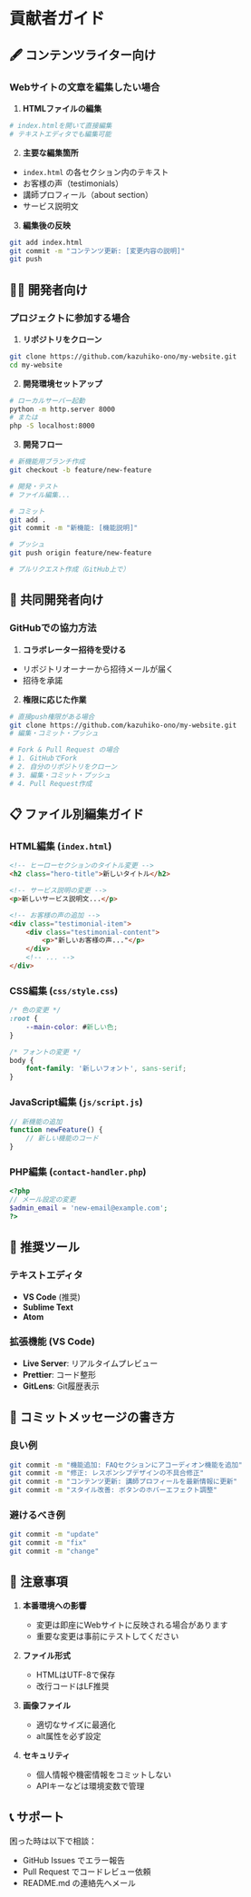 # 貢献者ガイド

## 🖋️ コンテンツライター向け

### Webサイトの文章を編集したい場合

1. **HTMLファイルの編集**
```bash
# index.htmlを開いて直接編集
# テキストエディタでも編集可能
```

2. **主要な編集箇所**
- `index.html` の各セクション内のテキスト
- お客様の声（testimonials）
- 講師プロフィール（about section）
- サービス説明文

3. **編集後の反映**
```bash
git add index.html
git commit -m "コンテンツ更新: [変更内容の説明]"
git push
```

## 👨‍💻 開発者向け

### プロジェクトに参加する場合

1. **リポジトリをクローン**
```bash
git clone https://github.com/kazuhiko-ono/my-website.git
cd my-website
```

2. **開発環境セットアップ**
```bash
# ローカルサーバー起動
python -m http.server 8000
# または
php -S localhost:8000
```

3. **開発フロー**
```bash
# 新機能用ブランチ作成
git checkout -b feature/new-feature

# 開発・テスト
# ファイル編集...

# コミット
git add .
git commit -m "新機能: [機能説明]"

# プッシュ
git push origin feature/new-feature

# プルリクエスト作成（GitHub上で）
```

## 🤝 共同開発者向け

### GitHubでの協力方法

1. **コラボレーター招待を受ける**
- リポジトリオーナーから招待メールが届く
- 招待を承諾

2. **権限に応じた作業**
```bash
# 直接push権限がある場合
git clone https://github.com/kazuhiko-ono/my-website.git
# 編集・コミット・プッシュ

# Fork & Pull Request の場合
# 1. GitHubでFork
# 2. 自分のリポジトリをクローン
# 3. 編集・コミット・プッシュ
# 4. Pull Request作成
```

## 📋 ファイル別編集ガイド

### HTML編集 (`index.html`)
```html
<!-- ヒーローセクションのタイトル変更 -->
<h2 class="hero-title">新しいタイトル</h2>

<!-- サービス説明の変更 -->
<p>新しいサービス説明文...</p>

<!-- お客様の声の追加 -->
<div class="testimonial-item">
    <div class="testimonial-content">
        <p>"新しいお客様の声..."</p>
    </div>
    <!-- ... -->
</div>
```

### CSS編集 (`css/style.css`)
```css
/* 色の変更 */
:root {
    --main-color: #新しい色;
}

/* フォントの変更 */
body {
    font-family: '新しいフォント', sans-serif;
}
```

### JavaScript編集 (`js/script.js`)
```javascript
// 新機能の追加
function newFeature() {
    // 新しい機能のコード
}
```

### PHP編集 (`contact-handler.php`)
```php
<?php
// メール設定の変更
$admin_email = 'new-email@example.com';
?>
```

## 🔧 推奨ツール

### テキストエディタ
- **VS Code** (推奨)
- **Sublime Text**
- **Atom**

### 拡張機能 (VS Code)
- **Live Server**: リアルタイムプレビュー
- **Prettier**: コード整形
- **GitLens**: Git履歴表示

## 📝 コミットメッセージの書き方

### 良い例
```bash
git commit -m "機能追加: FAQセクションにアコーディオン機能を追加"
git commit -m "修正: レスポンシブデザインの不具合修正"
git commit -m "コンテンツ更新: 講師プロフィールを最新情報に更新"
git commit -m "スタイル改善: ボタンのホバーエフェクト調整"
```

### 避けるべき例
```bash
git commit -m "update"
git commit -m "fix"
git commit -m "change"
```

## 🚨 注意事項

1. **本番環境への影響**
   - 変更は即座にWebサイトに反映される場合があります
   - 重要な変更は事前にテストしてください

2. **ファイル形式**
   - HTMLはUTF-8で保存
   - 改行コードはLF推奨

3. **画像ファイル**
   - 適切なサイズに最適化
   - alt属性を必ず設定

4. **セキュリティ**
   - 個人情報や機密情報をコミットしない
   - APIキーなどは環境変数で管理

## 📞 サポート

困った時は以下で相談：
- GitHub Issues でエラー報告
- Pull Request でコードレビュー依頼
- README.md の連絡先へメール